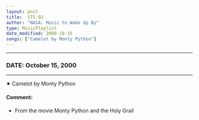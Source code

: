 ```yaml
---
layout: post
title:  STS-92
author: "NASA: Music to Wake Up By"
type: MusicPlaylist
date_modified: 2000-10-15
songs: ["Camelot by Monty Python"]
---
```


----
### DATE: October 15, 2000
----
✷ Camelot by Monty Python

#### Comment:
* From the movie Monty Python and the Holy Grail



<br/>
<center>
	<a target="_blank"
	   href="https://twitter.com/intent/tweet?hashtags=Space,NASA,Playlist,NASAWakeupCalls,SpaceProgram&text={{ page.author}}, '{{ page.songs.first }}' {{ page.title }}, {{ page.date | date: '%B %d, %Y' }}. {{ site.url }}{{ page.url }}&via=nasawakeupcalls"><i class="fab fa-twitter" alt="Tweet this page" style="font-size: 1.3em;"></i></a>
	&nbsp; 	<i class="fas fa-user-astronaut" style="font-size: 1.5em;"></i> &nbsp;
    <a type="amzn" search="'Camelot by Monty Python'" category="popular music">
    <i class="fab fa-amazon" style="font-size: 1.3em;"></i></a>
</center>
